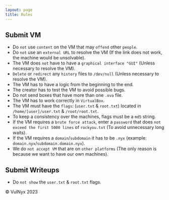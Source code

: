 ```yaml
---
layout: page
title: Rules
---
```


## Submit VM

- Do `not` use `content` on the VM that may `offend` other `people`.
- Do `not` use an `external URL` to resolve the VM (If the link does not work, the machine would be unsolvable).
- The VM does `not` have to have a `graphical interface "GUI"` (Unless necessary to resolve the VM).
- `Delete` or `redirect` any `history` files to `/dev/null` (Unless necessary to resolve the VM).
- The VM has to have a logic from the beginning to the end.
- The creator has to test the VM to avoid possible bugs.
- Do not send boxes that have more than one `.ova` file.
- The VM has to work correctly in `VirtualBox`.
- The VM must have the `flags`: (`user.txt` & `root.txt`) located in `/home/[user]/user.txt` & `/root/root.txt`.
- To keep a consistency over the machines, flags must be a `md5` string.
- If the VM requires a `brute force attack`, enter a `password` that does `not exceed the first 5000 lines` of `rockyou.txt` (To avoid unnecessary long waits).
- If the VM requires a `domain`/`subdomain` it has to be `.nyx` (example: `domain.nyx`/`subdomain.domain.nyx`).
- We do `not accept VM` that are on `other platforms` (The only reason is because we want to have our own machines).

## Submit Writeups

- Do `not show` the `user.txt` & `root.txt` flags.
<footer>
  <p>© VulNyx 2023</p>
</footer>
